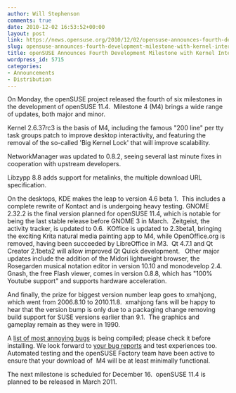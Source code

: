 ```yaml
---
author: Will Stephenson
comments: true
date: 2010-12-02 16:53:52+00:00
layout: post
link: https://news.opensuse.org/2010/12/02/opensuse-announces-fourth-development-milestone-with-kernel-interactivity-patch/
slug: opensuse-announces-fourth-development-milestone-with-kernel-interactivity-patch
title: openSUSE Announces Fourth Development Milestone with Kernel Interactivity Patch
wordpress_id: 5715
categories:
- Announcements
- Distribution
---
```


On Monday, the openSUSE project released the fourth of six milestones in the development of openSUSE 11.4.  Milestone 4 (M4) brings a wide range of updates, both major and minor.

Kernel 2.6.37rc3 is the basis of M4, including the famous "200 line" per tty task groups patch to improve desktop interactivity, and featuring the removal of the so-called 'Big Kernel Lock' that will improve scalability.

NetworkManager was updated to 0.8.2, seeing several last minute fixes in cooperation with upstream developers.

Libzypp 8.8 adds support for metalinks, the multiple download URL specification.

On the desktops, KDE makes the leap to version 4.6 beta 1.  This includes a complete rewrite of Kontact and is undergoing heavy testing. GNOME 2.32.2 is the final version planned for openSUSE 11.4, which is notable for being the last stable release before GNOME 3 in March.  Zeitgeist, the activity tracker, is updated to 0.6.  KOffice is updated to 2.3beta1, bringing the exciting Krita natural media painting app to M4, while OpenOffice.org is removed, having been succeeded by LibreOffice in M3.  Qt 4.7.1 and Qt Creator 2.1beta2 will allow improved Qt Quick development.   Other major updates include the addition of the Midori lightweight browser, the Rosegarden musical notation editor in version 10.10 and monodevelop 2.4. Gnash, the free Flash viewer, comes in version 0.8.8, which has "100% Youtube support" and supports hardware acceleration.

And finally, the prize for biggest version number leap goes to xmahjong, which went from 2006.8.10 to 2010.11.8.  xmahjong fans will be happy to hear that the version bump is only due to a packaging change removing build support for SUSE versions earlier than 9.1.  The graphics and gameplay remain as they were in 1990.

A [list of most annoying bugs](//en.opensuse.org/openSUSE:Most_annoying_bugs_11.4_dev#openSUSE_11.4_Milestone_4_of_6) is being compiled; please check it before installing. We look forward to [your bug reports](//bugzilla.novell.com/enter_bug.cgi?product=openSUSE+11.4&format=guided) and test experiences too. Automated testing and the openSUSE Factory team have been active to ensure that your download of  M4 will be at least minimally functional.

The next milestone is scheduled for December 16.  openSUSE 11.4 is planned to be released in March 2011.
